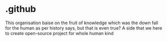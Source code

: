 # .github
This organisation baise on the fruit of knowledge which was the down fall for the human as per history says, but that is even true? A side that we here to create open-source project for whole human kind
